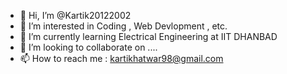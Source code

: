 - 👋 Hi, I’m @Kartik20122002
- 👀 I’m interested in Coding , Web Devlopment , etc.
- 🌱 I’m currently learning Electrical Engineering at IIT DHANBAD
- 💞️ I’m looking to collaborate on ....
- 📫 How to reach me : kartikhatwar98@gmail.com

<!---
Kartik20122002/Kartik20122002 is a ✨ special ✨ repository because its `README.md` (this file) appears on your GitHub profile.
You can click the Preview link to take a look at your changes.
--->
